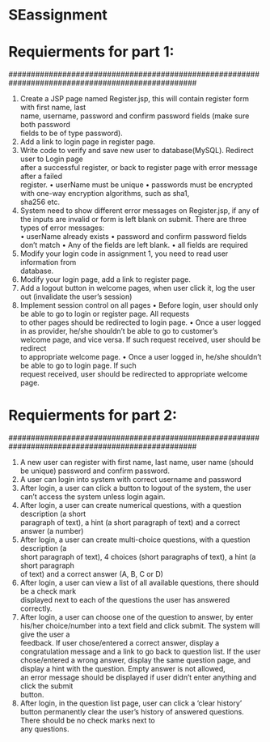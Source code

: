 # SEassignment

# Requierments for part 1:
##################################################################################################
1. Create	a	JSP	page	named	Register.jsp,	this	will	contain	register form	with	first	name,	last	
name,	username, password	and	confirm	password	fields (make	sure	both password	
fields to be	of	type	password).
2. Add	a	link	to	login	page	in	register	page.
3. Write	code	to	verify	and	save	new	user	to	database(MySQL). Redirect	user	to	Login	page	
after	a	successful	register,	or	back	to	register	page	with	error	message	after	a	failed	
register.
• userName	must	be	unique
• passwords	must	be	encrypted	with	one-way	encryption	algorithms,	such	as	sha1,	
sha256	etc.
4. System	need	to show	different	error	messages	on	Register.jsp, if	any	of	the	inputs	are	
invalid	or	form	is	left	blank	on	submit.	There	are	three types	of	error	messages:	
• userName	already	exists
• password	and	confirm	password	fields	don’t match
• Any	of	the	fields	are	left	blank.
• all	fields	are	required
5. Modify	your	login	code	in	assignment	1,	you need	to	read	user	information	from	
database.
6. Modify	your	login	page,	add	a	link	to	register	page.
7. Add	a	logout	button	in	welcome	pages,	when	user	click	it,	log	the	user out	(invalidate the	user’s	session)
8. Implement	session	control	on	all	pages
• Before	login,	user	should	only	be	able	to	go	to	login	or	register	page.	All	requests	
to	other	pages	should	be	redirected	to	login	page.
• Once	a	user	logged	in	as	provider,	he/she	shouldn’t	be	able	to	go	to	customer’s	
welcome	page,	and	vice	versa.	If	such	request	received,	user	should	be	redirect	
to	appropriate	welcome	page.
• Once	a	user	logged	in,	he/she	shouldn’t	be	able	to	go	to	login	page.	If	such	
request	received,	user	should	be	redirected	to	appropriate	welcome	page.


# Requierments for part 2:
##################################################################################################
1. A	new	user	can	register	with	first	name,	last	name,	user	name	(should	be	unique)	
password	and	confirm	password.
2. A	user	can	login	into	system	with	correct	username	and	password
3. After	login,	a	user	can	click	a	button	to	logout	of	the	system,	the	user	can’t	access	the	
system	unless	login again.
4. After	login,	a user	can	create	numerical	questions,	with	a	question	description	(a	short	
paragraph	of	text),	a	hint	(a	short	paragraph	of	text)	and	a	correct	answer	(a	number)
5. After	login,	a user	can	create	multi-choice	questions,	with	a	question	description	(a	
short	paragraph	of	text),	4	choices	(short	paragraphs	of	text),	a	hint	(a	short	paragraph	
of	text)	and	a	correct	answer	(A,	B,	C	or	D)
6. After	login,	a	user	can	view	a	list	of	all	available	questions,	there	should	be	a	check	mark	
displayed	next to	each	of	the	questions	the	user	has	answered	correctly.
7. After	login,	a	user	can	choose	one	of	the	question	to	answer,	by	enter	his/her	
choice/number	into	a	text	field	and	click	submit.	The	system	will	give	the	user	a	
feedback.	If	user	chose/entered	a	correct	answer,	display	a	congratulation	message	and	
a	link	to	go	back	to	question	list.	If	the	user	chose/entered	a	wrong	answer,	display	the	
same	question	page,	and	display	a	hint	with	the	question.	Empty	answer	is	not	allowed,	
an	error	message	should	be	displayed	if	user	didn’t	enter	anything	and	click	the	submit	
button.
8. After	login,	in	the	question	list	page,	user	can	click	a	‘clear	history’	button	permanently	
clear	the	user’s	history	of	answered	questions.	There	should	be	no	check	marks	next	to	
any	questions.
